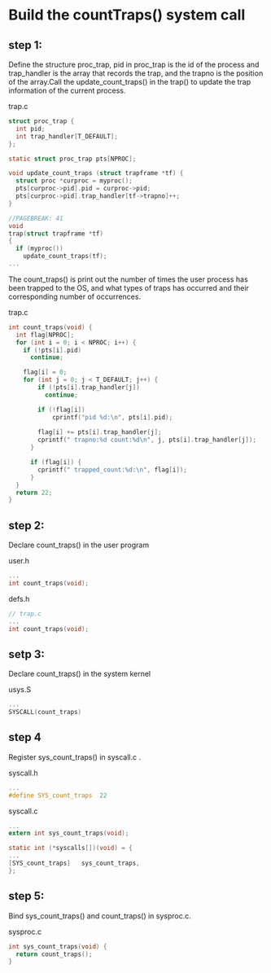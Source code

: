 # Build the countTraps() system call

## step 1:
Define the structure proc_trap, pid in proc_trap is the id of the process and trap_handler is the array that records the trap, and the trapno is the position of the array.Call the update_count_traps() in the trap() to update the trap information of the current process.

trap.c
```C
struct proc_trap {
  int pid;
  int trap_handler[T_DEFAULT];
};

static struct proc_trap pts[NPROC];

void update_count_traps (struct trapframe *tf) {
  struct proc *curproc = myproc();
  pts[curproc->pid].pid = curproc->pid;
  pts[curproc->pid].trap_handler[tf->trapno]++;
}

//PAGEBREAK: 41
void
trap(struct trapframe *tf)
{
  if (myproc())
    update_count_traps(tf);
...
```

The count_traps() is print out the number of times the user process has been trapped to the OS, and what types of traps has occurred and their corresponding number of occurrences.

trap.c
```c
int count_traps(void) {
  int flag[NPROC];
  for (int i = 0; i < NPROC; i++) {
    if (!pts[i].pid)
      continue;

    flag[i] = 0;
    for (int j = 0; j < T_DEFAULT; j++) {
        if (!pts[i].trap_handler[j])
          continue;

        if (!flag[i])
            cprintf("pid %d:\n", pts[i].pid);
          
        flag[i] += pts[i].trap_handler[j];
        cprintf(" trapno:%d count:%d\n", j, pts[i].trap_handler[j]);
      }

      if (flag[i]) {
        cprintf(" trapped_count:%d:\n", flag[i]);
      }
  }
  return 22;
}
```

## step 2:
Declare count_traps() in the user program

user.h
```c
...
int count_traps(void);
```

defs.h
```C
// trap.c
...
int count_traps(void);
```

## setp 3:
Declare count_traps() in the system kernel

usys.S
```c
...
SYSCALL(count_traps)
```

## step 4
Register sys_count_traps() in syscall.c .

syscall.h
```c
...
#define SYS_count_traps  22
```

syscall.c
```c
...
extern int sys_count_traps(void);

static int (*syscalls[])(void) = {
...
[SYS_count_traps]   sys_count_traps,
};
```

## step 5:
Bind sys_count_traps() and count_traps() in sysproc.c.

sysproc.c
```c
int sys_count_traps(void) {
  return count_traps();
}

```